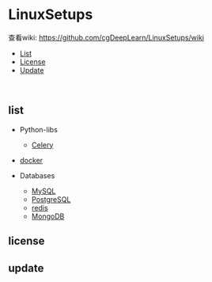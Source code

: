 # LinuxSetups 

查看wiki: https://github.com/cgDeepLearn/LinuxSetups/wiki


* [List](#list)
* [License](#license)
* [Update](#update)

<br>

## list

* Python-libs
  * [Celery](docs/python-lib/Celery.md)
* [docker](docs/docker/install-docker.md)

* Databases
  * [MySQL](docs/databases/mysql.md)
  * [PostgreSQL](docs/databases/postgresql.md)
  * [redis](docs/databases/redis.md)
  * [MongoDB](docs/databases/mongodb.md)

## license

## update 